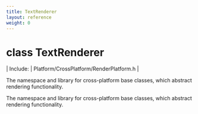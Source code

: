 ```yaml
---
title: TextRenderer
layout: reference
weight: 0
---
```

class TextRenderer
===

| Include: | Platform/CrossPlatform/RenderPlatform.h |

The namespace and library for cross-platform base classes, which abstract rendering functionality.
  



The namespace and library for cross-platform base classes, which abstract rendering functionality.
  

